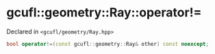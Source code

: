 # gcufl::geometry::Ray::operator!=
Declared in `<gcufl/geometry/Ray.hpp>`
```cpp
bool operator!=(const gcufl::geometry::Ray& other) const noexcept;
```
